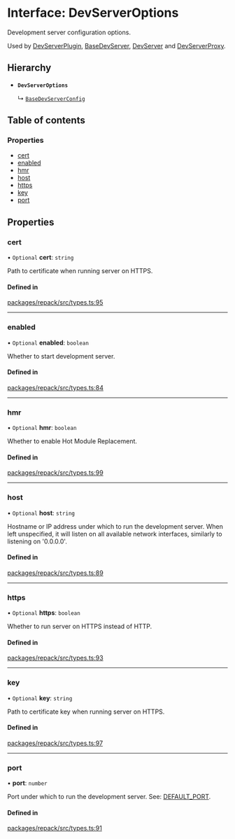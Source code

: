 # Interface: DevServerOptions

Development server configuration options.

Used by [DevServerPlugin](../classes/DevServerPlugin.md), [BaseDevServer](../classes/BaseDevServer.md), [DevServer](../classes/DevServer.md) and [DevServerProxy](../classes/DevServerProxy.md).

## Hierarchy

- **`DevServerOptions`**

  ↳ [`BaseDevServerConfig`](BaseDevServerConfig.md)

## Table of contents

### Properties

- [cert](DevServerOptions.md#cert)
- [enabled](DevServerOptions.md#enabled)
- [hmr](DevServerOptions.md#hmr)
- [host](DevServerOptions.md#host)
- [https](DevServerOptions.md#https)
- [key](DevServerOptions.md#key)
- [port](DevServerOptions.md#port)

## Properties

### cert

• `Optional` **cert**: `string`

Path to certificate when running server on HTTPS.

#### Defined in

[packages/repack/src/types.ts:95](https://github.com/callstack/repack/blob/a78f6b9/packages/repack/src/types.ts#L95)

___

### enabled

• `Optional` **enabled**: `boolean`

Whether to start development server.

#### Defined in

[packages/repack/src/types.ts:84](https://github.com/callstack/repack/blob/a78f6b9/packages/repack/src/types.ts#L84)

___

### hmr

• `Optional` **hmr**: `boolean`

Whether to enable Hot Module Replacement.

#### Defined in

[packages/repack/src/types.ts:99](https://github.com/callstack/repack/blob/a78f6b9/packages/repack/src/types.ts#L99)

___

### host

• `Optional` **host**: `string`

Hostname or IP address under which to run the development server.
When left unspecified, it will listen on all available network interfaces, similarly to listening on '0.0.0.0'.

#### Defined in

[packages/repack/src/types.ts:89](https://github.com/callstack/repack/blob/a78f6b9/packages/repack/src/types.ts#L89)

___

### https

• `Optional` **https**: `boolean`

Whether to run server on HTTPS instead of HTTP.

#### Defined in

[packages/repack/src/types.ts:93](https://github.com/callstack/repack/blob/a78f6b9/packages/repack/src/types.ts#L93)

___

### key

• `Optional` **key**: `string`

Path to certificate key when running server on HTTPS.

#### Defined in

[packages/repack/src/types.ts:97](https://github.com/callstack/repack/blob/a78f6b9/packages/repack/src/types.ts#L97)

___

### port

• **port**: `number`

Port under which to run the development server. See: [DEFAULT_PORT](../variables/DEFAULT_PORT.md).

#### Defined in

[packages/repack/src/types.ts:91](https://github.com/callstack/repack/blob/a78f6b9/packages/repack/src/types.ts#L91)
